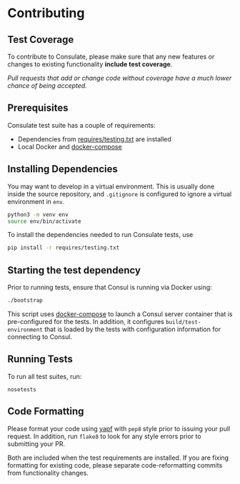 # Contributing

## Test Coverage

To contribute to Consulate, please make sure that any new features or changes
to existing functionality **include test coverage**.

*Pull requests that add or change code without coverage have a much lower chance
of being accepted.*

## Prerequisites

Consulate test suite has a couple of requirements:

 * Dependencies from [requires/testing.txt](requires/testing.txt) are installed
 * Local Docker and [docker-compose](https://docs.docker.com/compose/)

## Installing Dependencies

You may want to develop in a virtual environment. This is usually done inside the source
repository, and `.gitignore` is configured to ignore a virtual environment in `env`.

```bash
python3 -m venv env
source env/bin/activate
```

To install the dependencies needed to run Consulate tests, use

```bash
pip install -r requires/testing.txt
```

## Starting the test dependency

Prior to running tests, ensure that Consul is running via Docker using:

```bash
./bootstrap
```

This script uses [docker-compose](https://docs.docker.com/compose/) to launch a Consul server container that is
pre-configured for the tests. In addition, it configures `build/test-environment` that is loaded
by the tests with configuration information for connecting to Consul.

## Running Tests

To run all test suites, run:

    nosetests

## Code Formatting

Please format your code using [yapf](http://pypi.python.org/pypi/yapf)
with ``pep8`` style prior to issuing your pull request. In addition, run
``flake8`` to look for any style errors prior to submitting your PR.

Both are included when the test requirements are installed. If you are fixing
formatting for existing code, please separate code-reformatting commits from
functionality changes.
